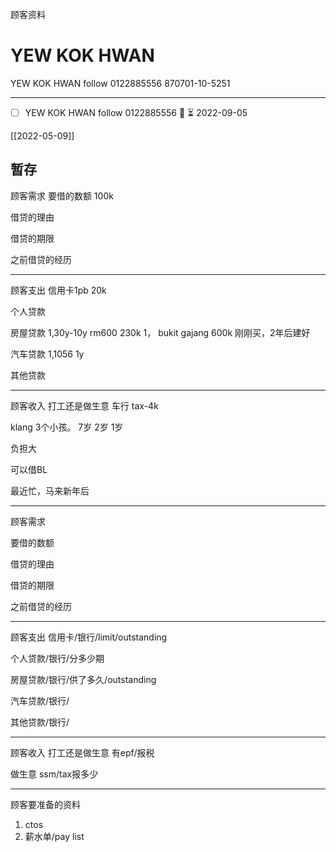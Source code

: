 顾客资料

# YEW KOK HWAN

YEW KOK HWAN follow 0122885556 870701-10-5251

--------

- [ ] YEW KOK HWAN follow 0122885556 🔽 ⏳ 2022-09-05



[[2022-05-09]]


## 暂存

顾客需求 要借的数额 100k

借贷的理由

借贷的期限

之前借贷的经历

---

顾客支出 信用卡1pb 20k

个人贷款

房屋贷款 1,30y-10y rm600 230k 1， bukit gajang 600k 刚刚买，2年后建好

汽车贷款 1,1056 1y

其他贷款

---

顾客收入 打工还是做生意 车行 tax-4k

klang 3个小孩。 7岁 2岁 1岁

负担大

可以借BL

最近忙，马来新年后

-----------------
顾客需求


要借的数额

借贷的理由

借贷的期限

之前借贷的经历


--------------
顾客支出
信用卡/银行/limit/outstanding


个人贷款/银行/分多少期

房屋贷款/银行/供了多久/outstanding

汽车贷款/银行/


其他贷款/银行/

-----------
顾客收入
打工还是做生意
有epf/报税

做生意 ssm/tax报多少

-------
顾客要准备的资料
1. ctos
2. 薪水单/pay list




